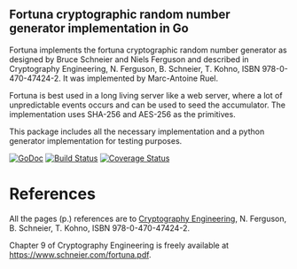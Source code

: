 Fortuna cryptographic random number generator implementation in Go
------------------------------------------------------------------

Fortuna implements the fortuna cryptographic random number generator as designed
by Bruce Schneier and Niels Ferguson and described in Cryptography Engineering,
N.  Ferguson, B. Schneier, T. Kohno, ISBN 978-0-470-47424-2. It was implemented
by Marc-Antoine Ruel.

Fortuna is best used in a long living server like a web server, where a lot of
unpredictable events occurs and can be used to seed the accumulator. The
implementation uses SHA-256 and AES-256 as the primitives.

This package includes all the necessary implementation and a python generator
implementation for testing purposes.

[![GoDoc](https://godoc.org/github.com/maruel/fortuna?status.svg)](https://godoc.org/github.com/maruel/fortuna)
[![Build Status](https://travis-ci.org/maruel/fortuna.svg?branch=master)](https://travis-ci.org/maruel/fortuna)
[![Coverage Status](https://img.shields.io/coveralls/maruel/fortuna.svg)](https://coveralls.io/r/maruel/fortuna?branch=master)


References
==========

All the pages (p.) references are to
[Cryptography Engineering](https://www.schneier.com/book-ce.html), N. Ferguson,
B. Schneier, T. Kohno, ISBN 978-0-470-47424-2.

Chapter 9 of Cryptography Engineering is freely available at
https://www.schneier.com/fortuna.pdf.
